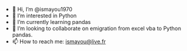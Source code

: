 - 👋 Hi, I’m @ismayou1970
- 👀 I’m interested in Python
- 🌱 I’m currently learning pandas
- 💞️ I’m looking to collaborate on emigration from excel vba to Python pandas.
- 📫 How to reach me: ismayou@live.fr 

<!---
ismayou1970/ismayou1970 is a ✨ special ✨ repository because its `README.md` (this file) appears on your GitHub profile.
You can click the Preview link to take a look at your changes.
--->
